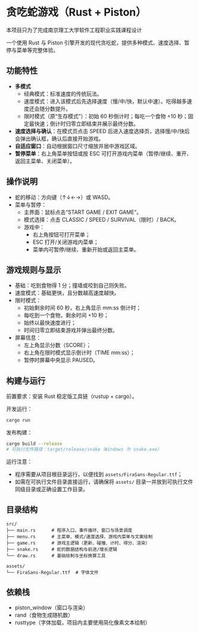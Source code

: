 # 贪吃蛇游戏（Rust + Piston）
本项目只为了完成南京理工大学软件工程职业实践课程设计

一个使用 Rust 与 Piston 引擎开发的现代贪吃蛇，提供多种模式、速度选择、暂停与菜单等完整体验。

## 功能特性

- **多模式**
  - 经典模式：标准速度的传统玩法。
  - 速度模式：进入该模式后先选择速度（慢/中/快，默认中速）。吃得越多速度还会随分数提升。
  - 限时模式（原“生存模式”）：初始 60 秒倒计时；每吃一个食物 +10 秒；固定最快速；倒计时归零立即结束并展示最终分数。
- **速度选择与确认**：在模式页点击 SPEED 后进入速度选择页，选择慢/中/快后会弹出确认框，确认后直接开始游戏。
- **自适应窗口**：自动根据窗口尺寸缩放并居中游戏区域。
- **暂停菜单**：右上角菜单按钮或按 ESC 可打开游戏内菜单（暂停/继续、重开、返回主菜单、关闭菜单）。

## 操作说明

- 蛇的移动：方向键（↑↓←→）或 WASD。
- 菜单与暂停：
  - 主界面：鼠标点击“START GAME / EXIT GAME”。
  - 模式选择：点击 CLASSIC / SPEED / SURVIVAL（限时）/ BACK。
  - 游戏中：
    - 右上角按钮可打开菜单；
    - ESC 打开/关闭游戏内菜单；
    - 菜单内可暂停/继续、重新开始或返回主菜单。

## 游戏规则与显示

- 基础：吃到食物得 1 分；撞墙或咬到自己则失败。
- 速度模式：基础更快，且分数越高速度越快。
- 限时模式：
  - 初始剩余时间 60 秒，右上角显示 mm:ss 倒计时；
  - 每吃到一个食物，剩余时间 +10 秒；
  - 始终以最快速度进行；
  - 时间归零立即结束游戏并弹出最终分数。
- 屏幕信息：
  - 左上角显示分数（SCORE）；
  - 右上角在限时模式显示倒计时（TIME mm:ss）；
  - 暂停时屏幕中央显示 PAUSED。

## 构建与运行

前置要求：安装 Rust 稳定版工具链（rustup + cargo）。

开发运行：
```bash
cargo run
```

发布构建：
```bash
cargo build --release
# 可执行文件路径：target/release/snake（Windows 为 snake.exe）
```

运行注意：
- 程序需要从项目根目录运行，以便找到 `assets/FiraSans-Regular.ttf`；
- 如需在可执行文件目录直接运行，请确保将 `assets/` 目录一并放到可执行文件同级目录或正确设置工作目录。

## 目录结构

```
src/
├── main.rs      # 程序入口，事件循环、窗口与场景调度
├── menu.rs      # 主菜单、模式/速度选择、游戏内菜单与文案绘制
├── game.rs      # 游戏主逻辑（更新、碰撞、计时、得分、渲染）
├── snake.rs     # 蛇的数据结构与前进/增长逻辑
└── draw.rs      # 基础绘制与坐标换算工具

assets/
└── FiraSans-Regular.ttf  # 字体文件
```

## 依赖栈

- piston_window（窗口与渲染）
- rand（食物生成随机数）
- rusttype（字体加载，项目内主要使用简化像素文本绘制）



